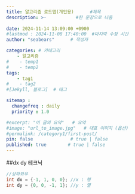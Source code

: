 ```yaml
---
title: 알고리즘 로드맵(개인용)      #제목
description: >-           #한 문장으로 나옴
  
date: 2024-11-14 13:09:00 +0900
#lastmod : 2024-11-08 17:40:00  #마지막 수정 시간
author: "seabears"      # 작성자

categories: # 카테고리
    - 알고리즘  
#    - temp1
#    - temp2
tags: 
    - tag1
#    - tag2
#[Jekyll, 블로그]  # 태그

sitemap :
  changefreq : daily
  priority : 1.0

#excerpt: "이 글의 요약"   # 요약
#image: "url_to_image.jpg"   # 대표 이미지 (옵션)
#permalink: /category1/first-post/
pin: false              # true | false
published: true        # true | false
---
```


##dx dy 테크닉

```c
//상하좌우
int dx = {-1, 1, 0, 0}; //x : 행
int dy = {0, 0, -1, 1}; //y : 열
```




<!--
This is post_template
# 큰 제목
## 중간 제목
### 작은 제목
#### 더 작은 제목
##### 더더 작은 제목
-->